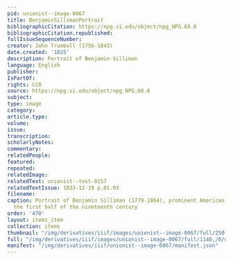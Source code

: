 ```yaml
---
pid: unionist--image-0067
title: BenjaminSillimanPortrait
bibliographicCitation: https://npg.si.edu/object/npg_NPG.68.6
bibliographicCitation.republished: 
fullIssueSequenceNumber: 
creator: John Trumbull (1756-1843)
date.created: '1825'
description: Portrait of Benjamin Silliman
language: English
publisher: 
IsPartOf: 
rights: CC0
source: https://npg.si.edu/object/npg_NPG.68.6
subject: 
type: image
category: 
article.type: 
volume: 
issue: 
transcription: 
scholarlyNotes: 
commentary: 
relatedPeople: 
featured: 
repeated: 
relatedImage: 
relatedText: unionist--text-0157
relatedTextIssue: 1833-12-19 p.01.03
filename: 
caption: Portrait of Benjamin Silliman (1779-1864), prominent American scientist in
  the first half of the nineteenth century
order: '470'
layout: items_item
collection: items
thumbnail: "/img/derivatives/iiif/images/unionist--image-0067/full/250,/0/default.jpg"
full: "/img/derivatives/iiif/images/unionist--image-0067/full/1140,/0/default.jpg"
manifest: "/img/derivatives/iiif/unionist--image-0067/manifest.json"
---
```

